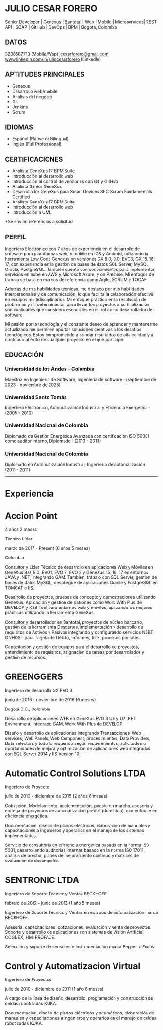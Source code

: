 

# JULIO CESAR FORERO
Senior Developer | Genexus | Bantotal | Web | Mobile |
Microservices| REST API | SOAP | GitHub | DevOps | BPM |
Bogotá, Colombia

## DATOS
3208587713 (Mobile/Wsp)
jcesarforero@gmail.com
www.linkedin.com/in/juliocesarforero (LinkedIn)

## APTITUDES PRINCIPALES
- Genexus
- Desarrollo web/mobile
- Análisis del negocio
- Git
- Jenkins
- Scrum

## IDIOMAS
- Español (Native or Bilingual)
- Inglés (Full Professional)

## CERTIFICACIONES
- Analista GeneXus 17 BPM Suite
- Introducción al desarrollo web
- Introducción al control de versiones con Git y GitHub
- Analista Senior GeneXus
- Desarrollador GeneXus para Smart Devices SFC Scrum Fundamentals Certified
- Analista GeneXus 17 BPM Suite
- Introducción al desarrollo web
- Introducción a UML

*Se envían referencias a solicitud

## PERFIL
Ingeniero Electrónico con 7 años de experiencia en el desarrollo de software para plataformas web, y mobile en iOS y Android, utilizando la herramienta Low Code Genexus en versiones GX 8.0, 9.0, EVO3, GX 15, 16, 17, con experiencia en la gestión de bases de datos SQL Server, MySQL, Oracle, PostgreSQL. También cuento con conocimientos para implementar servicios en nube en AWS y Microsoft Azure, y on Premise. Mi enfoque de trabajo se basa en marcos de referencia como Agile, SCRUM y TOGAF.

Además de mis habilidades técnicas, me destaco por mis habilidades interpersonales y de comunicación, lo que facilita la colaboración efectiva en equipos multidisciplinarios. Mi enfoque práctico en la resolución de problemas y mi determinación para llevar los proyectos a su finalización son cualidades que considero esenciales en mi rol como desarrollador de software.

Mi pasión por la tecnología y el constante deseo de aprender y mantenerme actualizado me permiten aportar soluciones creativas a los desafíos tecnológicos. Estoy comprometido a brindar resultados de alta calidad y a contribuir al éxito de cualquier proyecto en el que participe.

## EDUCACIÓN

### Universidad de los Andes - Colombia
Maestría en Ingeniería de Software, Ingeniería de software · (septiembre de 2023 - noviembre de 2025)

### Universidad Santo Tomás
Ingeniero Electrónico, Automatización Industrial y Eficiencia Energética · (2005 - 2010)

### Universidad Nacional de Colombia
Diplomado de Gestión Energética Avanzada con certificación ISO 50001 como auditor interno, Diplomado · (2013 - 2013)

### Universidad Nacional de Colombia
Diplomado en Automatización Industrial, Ingeniería de automatización · (2011 - 2011)


---



# Experiencia

# Accion Point

4 años 2 meses

Técnico Líder

marzo de 2017 - Present (6 años 5 meses)

Colombia

Consultor y Líder Técnico de desarrollo en aplicaciones Web y Móviles en GeneXus 8.0, 9.0, EVO1, EVO 2, EVO 3 y GeneXus 15, 16, 17 en entornos JAVA y .NET, integrando GAM. También, trabajo con SQL Server, gestión de bases de datos MySQL, despliegue de aplicaciones Oracle y PostgreSQL en TOMCAT e IIS.

Desarrollo de proyectos, pruebas de concepto y demostraciones utilizando GeneXus. Aplicación y gestión de patrones como Work With Plus de DEVELOP y K2B Tool para entornos web y móviles, aplicando las mejores prácticas utilizando la herramienta GeneXus.

Consultor y desarrollador en Bantotal, proyectos de núcleo bancario, gestión de la herramienta Descartes, implementación y desarrollo de requisitos de Activos y Pasivos integrando y configurando servicios NSBT ONHOST para Tarjeta de Débito, Informes, RTE, procesos por lotes.

Capacitación y gestión de equipos para el desarrollo de proyectos, entendimiento de requisitos, asignación de tareas por desarrollador y gestión de recursos.

# GREENGGERS

Ingeniero de desarrollo GX EVO 3

junio de 2016 - noviembre de 2016 (6 meses)

Bogotá D.C., Colombia

Desarrollo de aplicaciones WEB en GeneXus EVO 3 U6 y U7 .NET Environment, integrado GAM, Work With Plus de DEVELOP.

Diseño y desarrollo de aplicaciones integrando Transacciones, Web services, Web Panels, Web Component, procedimientos, Data Providers, Data selectors y todo lo requerido según requerimientos, solicitudes u oportunidades de mejora y optimización de aplicaciones web integradas con SQL Server 2014 y IIS Versión 10.

# Automatic Control Solutions LTDA

Ingeniero de Proyecto

julio de 2013 - diciembre de 2015 (2 años 6 meses)

Cotización, Modelamiento, implementación, puesta en marcha, asesoría y entrega de proyectos de automatización predial (domótica), con enfoque en eficiencia energética.

Documentación, diseño de planos eléctricos, elaboración de manuales y capacitaciones a ingenieros y operarios en el manejo de los sistemas implementados.

Servicio de consultoría en eficiencia energética basado en la norma ISO 5001, desarrollando auditorías internas basado en la norma ISO 17011, análisis de brecha, planes de mejoramiento continuo y matrices de evaluación de desempeño.

# SENTRONIC LTDA

Ingeniero de Soporte Técnico y Ventas BECKHOFF

febrero de 2012 - junio de 2013 (1 año 5 meses)

Ingeniero de Soporte Técnico y Ventas en equipos de automatización marca BECKHOFF.

Asesoría, capacitaciones, cotizaciones, evaluación y venta de proyectos. Soporte y desarrollo de aplicaciones con sistemas de Visión Artificial COGNEX, HMI PROFACE.

Selección y soporte de sensores e instrumentación marca Pepper + Fuchs.

# Control y Automatizacion Virtual

Ingeniero de Proyectos

julio de 2010 - diciembre de 2011 (1 año 6 meses)

A cargo de la línea de diseño, desarrollo, programación y construcción de celdas robotizadas KUKA.

Documentación, diseño de planos eléctricos y neumáticos, elaboración de manuales y capacitaciones a ingenieros y operarios en el manejo de celdas robotizadas KUKA.

